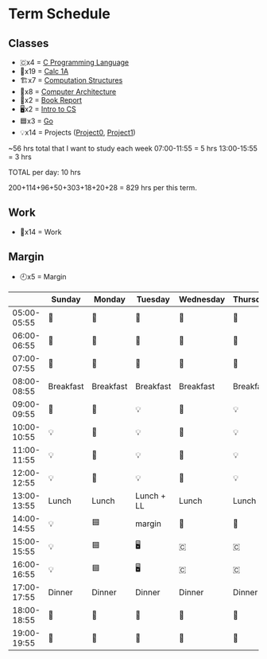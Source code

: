 # Term Schedule
## Classes
* 🇨x4 = [C Programming Language](./c-language)
* 🧮x19 = [Calc 1A](./calculus-1A)
* 🏗️x7 = [Computation Structures](./computation-structures)
* 📐x8 = [Computer Architecture](./computer-architecture)
* 📓x2 = [Book Report](./book-report)
* 🖥️x2 = [Intro to CS](./intro-cs)
* 🟦x3 = [Go](./golang)
* 💡x14 = Projects ([Project0](./project0), [Project1](./project1))


~56 hrs total that I want to study each week
07:00-11:55 = 5 hrs
13:00-15:55 = 3 hrs

TOTAL per day: 10 hrs


200+114+96+50+303+18+20+28 = 829 hrs per this term.


## Work
* 🔨x14 = Work


## Margin
* 🕘x5 = Margin


|             | Sunday    | Monday    | Tuesday   | Wednesday | Thursday  | Friday    | Saturday   |
| ----------- | --------- | --------- | --------- | --------- | --------- | --------- | --------- |
| 05:00-05:55 |  🧮        |   🧮      |    🧮     |  🧮       |   🧮      |   🧮      | 🕘        |
| 06:00-06:55 | 🧮         |  🧮       | 🧮        |  🧮       |  🧮       | 🧮        | 🕘         |
| 07:00-07:55 | 🧮        |  🧮        |  🧮        |   🧮     |  🧮       | 🧮        |  🕘       |
| 08:00-08:55 | Breakfast | Breakfast | Breakfast | Breakfast | Breakfast | Breakfast | Breakfast |
| 09:00-09:55 | 🧮        | 📐        | 💡         |  📐       |  💡        | 🏗️        |  🕘       |
| 10:00-10:55 | 💡        | 📐        |  💡        | 📐        |   💡      |  🏗️        |  🕘       |
| 11:00-11:55 | 💡        | 📐        |  💡        | 📐        |   💡       | 🏗️        |          |
| 12:00-12:55 | 💡        |  📐        |  💡       |  📐       |    💡      | 🏗️        |           |
| 13:00-13:55 | Lunch     | Lunch     | Lunch + LL| Lunch     | Lunch     | Lunch     | Lunch     |
| 14:00-14:55 | 💡        |  🟦       | margin    |  📓       |  📓       |  🏗️        |           |
| 15:00-15:55 | 💡        |  🟦       |  🖥️       |  🇨       |   🇨      |  🏗️         |           |
| 16:00-16:55 | 💡        |  🟦       |  🖥️       |  🇨       |   🇨      |  🏗️         |           |
| 17:00-17:55 | Dinner    | Dinner    | Dinner    | Dinner    | Dinner    | Dinner    | Dinner    |
| 18:00-18:55 | 🔨        | 🔨        | 🔨        | 🔨        | 🔨        | 🔨        | 🔨        |
| 19:00-19:55 | 🔨        | 🔨        | 🔨        | 🔨        | 🔨        | 🔨        | 🔨        |
